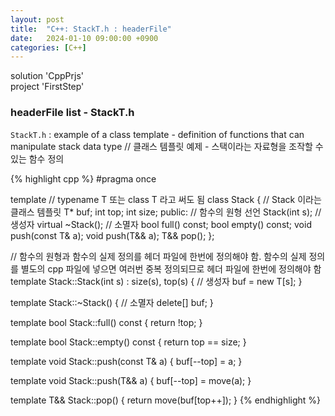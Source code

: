 ```yaml
---
layout: post
title:  "C++: StackT.h : headerFile"
date:   2024-01-10 09:00:00 +0900
categories: [C++]
---
```


solution 'CppPrjs'   
project 'FirstStep'   
   
### headerFile list - StackT.h   
`StackT.h` : example of a class template - definition of functions that can manipulate stack data type // 클래스 템플릿 예제 - 스택이라는 자료형을 조작할 수 있는 함수 정의   
   
{% highlight cpp %}
#pragma once

template <typename T>			// typename T 또는 class T 라고 써도 됨
class Stack {					// Stack 이라는 클래스 템플릿
	T* buf;
	int top;
	int size;
public:							// 함수의 원형 선언
	Stack(int s);				// 생성자
	virtual ~Stack();			// 소멸자
	bool full() const;
	bool empty() const;
	void push(const T& a);
	void push(T&& a);
	T&& pop();
};

// 함수의 원형과 함수의 실제 정의를 헤더 파일에 한번에 정의해야 함. 함수의 실제 정의를 별도의 cpp 파일에 넣으면 여러번 중복 정의되므로 헤더 파일에 한번에 정의해야 함
template <typename T> Stack<T>::Stack(int s) : size(s), top(s) {		// 생성자
	buf = new T[s];
}

template <typename T> Stack<T>::~Stack() {								// 소멸자
	delete[] buf;
}

template <typename T> bool Stack<T>::full() const {
	return !top;
}

template <typename T> bool Stack<T>::empty() const {
	return top == size;
}

template <typename T> void Stack<T>::push(const T& a) {
	buf[--top] = a;
}

template <typename T> void Stack<T>::push(T&& a) {
	buf[--top] = move(a);
}

template <typename T> T&& Stack<T>::pop() {
	return move(buf[top++]);
}
{% endhighlight %}
